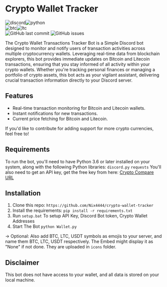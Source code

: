 # Crypto Wallet Tracker 
![discord](https://img.shields.io/badge/Discord-7289DA?style=for-the-badge&logo=discord&logoColor=white)![python](https://img.shields.io/badge/Python-3776AB?style=for-the-badge&logo=python&logoColor=white)<br>
![btc](https://img.shields.io/badge/Bitcoin-000000?style=for-the-badge&logo=bitcoin&logoColor=orange)![ltc](https://img.shields.io/badge/Litecoin-A6A9AA?style=for-the-badge&logo=Litecoin&logoColor=white)<br>
![GitHub last commit](https://img.shields.io/github/last-commit/Nix4444/crypto-wallet-tracker) ![GitHub issues](https://img.shields.io/github/issues-raw/Nix4444/crypto-wallet-tracker) 


The Crypto Wallet Transactions Tracker Bot is a Simple Discord bot designed to monitor and notify users of transaction activities across multiple cryptocurrency wallets. 
Leveraging real-time data from blockchain explorers, this bot provides immediate updates on Bitcoin and Litecoin transactions, ensuring that you stay informed of all activity within your crypto wallets. Whether you're tracking personal finances or managing a portfolio of crypto assets, this bot acts as your vigilant assistant, delivering crucial transaction information directly to your Discord server.

## Features

- Real-time transaction monitoring for Bitcoin and Litecoin wallets.
- Instant notifications for new transactions.
- Current price fetching for Bitcoin and Litecoin.

If you'd like to contribute for adding support for more crypto currencies, feel free to!


## Requirements
To run the bot, you'll need to have Python 3.6 or later installed on your system, along with the following Python libraries:
``discord.py``
``requests``
You'll also need to get an API key, get the free key from here: [Crypto Compare URL](https://min-api.cryptocompare.com/)

## Installation
1. Clone this repo: ``https://github.com/Nix4444/crypto-wallet-tracker``
2. Install the requirements: ``pip install -r requirements.txt``
3. Run ``setup.bat`` To setup API Key, Discord Bot token, Crypto Wallet Addresses
4. Start The Bot ``python Wallet.py``

-> Optional: Also add BTC, LTC, USDT symbols as emojis to your server, and name them BTC, LTC, USDT respectively. The Embed might display it as "None" if not done. They are uploaded in ``icons`` folder.






## Disclaimer
This bot does not have access to your wallet, and all data is stored on your local machine.





